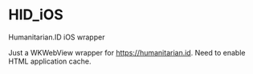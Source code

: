 # HID_iOS
Humanitarian.ID iOS wrapper

Just a WKWebView wrapper for https://humanitarian.id.
Need to enable HTML application cache.

